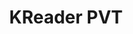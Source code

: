---
title: KReader PVT
member_url: https://www.linkedin.com/company/kreader
country: Sri Lanka
series: ["country"] 
tags: ["members"]
categories: ["Booksellers / retailers / content portals"]
summary: "the only digital bookstore in Sri Lanka."
press:
active: true
layout: members 
showReadTime: false
showDate: false
permalink: ""
date: 
--- 